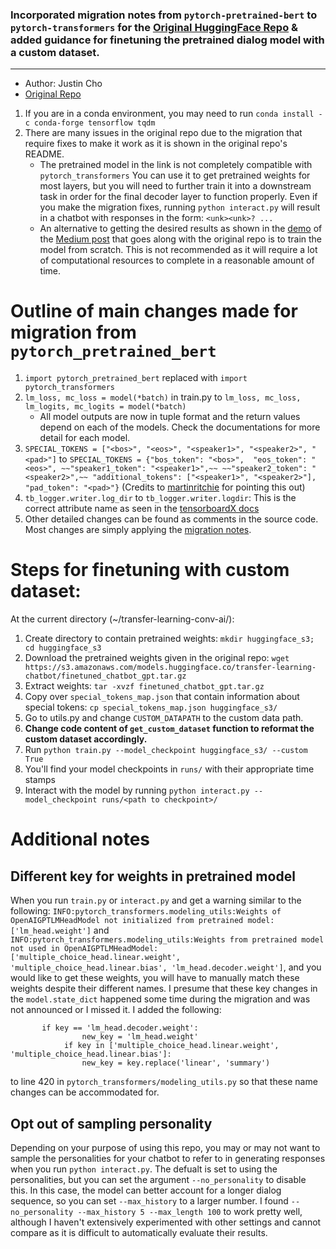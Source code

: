 ### Incorporated migration notes from `pytorch-pretrained-bert` to `pytorch-transformers` for the [Original HuggingFace Repo](https://github.com/huggingface/transfer-learning-conv-ai)  & added guidance for finetuning the pretrained dialog model with a custom dataset. 
----

- Author: Justin Cho 
- [Original Repo](https://github.com/huggingface/transfer-learning-conv-ai)


1. If you are in a conda environment, you may need to run `conda install -c conda-forge tensorflow tqdm`  
2. There are many issues in the original repo due to the migration that require fixes to make it work as it is shown in the original repo's README. 
    - The pretrained model in the link is not completely compatible with `pytorch_transformers` You can use it to get pretrained weights for most layers, but you will need to further train it into a downstream task in order for the final decoder layer to function properly. Even if you make the migration fixes, running `python interact.py` will result in a chatbot with responses in the form: `<unk><unk>? ...`
    - An alternative to getting the desired results as shown in the [demo](https://convai.huggingface.co/) of the [Medium post](https://medium.com/huggingface/how-to-build-a-state-of-the-art-conversational-ai-with-transfer-learning-2d818ac26313) that goes along with the original repo is to train the model from scratch. This is not recommended as it will require a lot of computational resources to complete in a reasonable amount of time. 



# Outline of main changes made for migration from `pytorch_pretrained_bert`

1. `import pytorch_pretrained_bert` replaced with `import pytorch_transformers`
2. `lm_loss, mc_loss = model(*batch)` in train.py to `lm_loss, mc_loss, lm_logits, mc_logits = model(*batch)` 
    - All model outputs are now in tuple format and the return values depend on each of the models. Check the documentations for more detail for each model. 
3. `SPECIAL_TOKENS = ["<bos>", "<eos>", "<speaker1>", "<speaker2>", "<pad>"]` to ```SPECIAL_TOKENS = {"bos_token": "<bos>", 
                  "eos_token": "<eos>",
                  ~~"speaker1_token": "<speaker1>",~~
                  ~~"speaker2_token": "<speaker2>",~~
                  "additional_tokens": ["<speaker1>", "<speaker2>"],
                  "pad_token": "<pad>"}``` (Credits to [martinritchie](https://github.com/martinritchie) for pointing this out)
4. `tb_logger.writer.log_dir` to `tb_logger.writer.logdir`: This is the correct attribute name as seen in the [tensorboardX docs](https://tensorboardx.readthedocs.io/en/latest/_modules/tensorboardX/writer.html#SummaryWriter)
5. Other detailed changes can be found as comments in the source code. Most changes are simply applying the [migration notes](https://huggingface.co/pytorch-transformers/migration.html).


# Steps for finetuning with custom dataset: 
At the current directory (~/transfer-learning-conv-ai/): 
1. Create directory to contain pretrained weights: `mkdir huggingface_s3; cd huggingface_s3`
2. Download the pretrained weights given in the original repo: `wget https://s3.amazonaws.com/models.huggingface.co/transfer-learning-chatbot/finetuned_chatbot_gpt.tar.gz`
3. Extract weights: `tar -xvzf finetuned_chatbot_gpt.tar.gz`
4. Copy over `special_tokens_map.json` that contain information about special tokens: `cp special_tokens_map.json huggingface_s3/`
5. Go to utils.py and change `CUSTOM_DATAPATH` to the custom data path. 
6. **Change code content of `get_custom_dataset` function to reformat the custom dataset accordingly.**
7. Run `python train.py --model_checkpoint huggingface_s3/ --custom True `
8. You'll find your model checkpoints in `runs/` with their appropriate time stamps
9. Interact with the model by running `python interact.py --model_checkpoint runs/<path to checkpoint>/` 


# Additional notes 

## Different key for weights in pretrained model 
When you run `train.py` or `interact.py` and get a warning similar to the following: 
`INFO:pytorch_transformers.modeling_utils:Weights of OpenAIGPTLMHeadModel not initialized from pretrained model: ['lm_head.weight']` 
and 
`INFO:pytorch_transformers.modeling_utils:Weights from pretrained model not used in OpenAIGPTLMHeadModel: ['multiple_choice_head.linear.weight', 'multiple_choice_head.linear.bias', 'lm_head.decoder.weight']`, and you would like to get these weights, you will have to manually match these weights despite their different names. I presume that these key changes in the `model.state_dict` happened some time during the migration and was not announced or I missed it. I added the following: 
```
       if key == 'lm_head.decoder.weight': 
                new_key = 'lm_head.weight'
            if key in ['multiple_choice_head.linear.weight', 'multiple_choice_head.linear.bias']: 
                new_key = key.replace('linear', 'summary')
```
to line 420 in `pytorch_transformers/modeling_utils.py` so that these name changes can be accommodated for. 

## Opt out of sampling personality 
Depending on your purpose of using this repo, you may or may not want to sample the personalities for your chatbot to refer to in generating responses when you run `python interact.py`. The defualt is set to using the personalities, but you can set the argument `--no_personality` to disable this. In this case, the model can better account for a longer dialog sequence, so you can set `--max_history` to a larger number. I found `--no_personality --max_history 5 --max_length 100` to work pretty well, although I haven't extensively experimented with other settings and cannot compare as it is difficult to automatically evaluate their results. 


